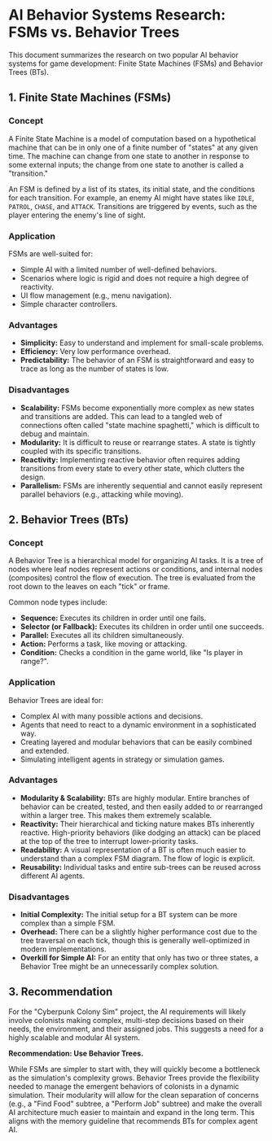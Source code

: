 # AI Behavior Systems Research: FSMs vs. Behavior Trees

This document summarizes the research on two popular AI behavior systems for game development: Finite State Machines (FSMs) and Behavior Trees (BTs).

## 1. Finite State Machines (FSMs)

### Concept
A Finite State Machine is a model of computation based on a hypothetical machine that can be in only one of a finite number of "states" at any given time. The machine can change from one state to another in response to some external inputs; the change from one state to another is called a "transition."

An FSM is defined by a list of its states, its initial state, and the conditions for each transition. For example, an enemy AI might have states like `IDLE`, `PATROL`, `CHASE`, and `ATTACK`. Transitions are triggered by events, such as the player entering the enemy's line of sight.

### Application
FSMs are well-suited for:
- Simple AI with a limited number of well-defined behaviors.
- Scenarios where logic is rigid and does not require a high degree of reactivity.
- UI flow management (e.g., menu navigation).
- Simple character controllers.

### Advantages
- **Simplicity:** Easy to understand and implement for small-scale problems.
- **Efficiency:** Very low performance overhead.
- **Predictability:** The behavior of an FSM is straightforward and easy to trace as long as the number of states is low.

### Disadvantages
- **Scalability:** FSMs become exponentially more complex as new states and transitions are added. This can lead to a tangled web of connections often called "state machine spaghetti," which is difficult to debug and maintain.
- **Modularity:** It is difficult to reuse or rearrange states. A state is tightly coupled with its specific transitions.
- **Reactivity:** Implementing reactive behavior often requires adding transitions from every state to every other state, which clutters the design.
- **Parallelism:** FSMs are inherently sequential and cannot easily represent parallel behaviors (e.g., attacking while moving).

## 2. Behavior Trees (BTs)

### Concept
A Behavior Tree is a hierarchical model for organizing AI tasks. It is a tree of nodes where leaf nodes represent actions or conditions, and internal nodes (composites) control the flow of execution. The tree is evaluated from the root down to the leaves on each "tick" or frame.

Common node types include:
- **Sequence:** Executes its children in order until one fails.
- **Selector (or Fallback):** Executes its children in order until one succeeds.
- **Parallel:** Executes all its children simultaneously.
- **Action:** Performs a task, like moving or attacking.
- **Condition:** Checks a condition in the game world, like "Is player in range?".

### Application
Behavior Trees are ideal for:
- Complex AI with many possible actions and decisions.
- Agents that need to react to a dynamic environment in a sophisticated way.
- Creating layered and modular behaviors that can be easily combined and extended.
- Simulating intelligent agents in strategy or simulation games.

### Advantages
- **Modularity & Scalability:** BTs are highly modular. Entire branches of behavior can be created, tested, and then easily added to or rearranged within a larger tree. This makes them extremely scalable.
- **Reactivity:** Their hierarchical and ticking nature makes BTs inherently reactive. High-priority behaviors (like dodging an attack) can be placed at the top of the tree to interrupt lower-priority tasks.
- **Readability:** A visual representation of a BT is often much easier to understand than a complex FSM diagram. The flow of logic is explicit.
- **Reusability:** Individual tasks and entire sub-trees can be reused across different AI agents.

### Disadvantages
- **Initial Complexity:** The initial setup for a BT system can be more complex than a simple FSM.
- **Overhead:** There can be a slightly higher performance cost due to the tree traversal on each tick, though this is generally well-optimized in modern implementations.
- **Overkill for Simple AI:** For an entity that only has two or three states, a Behavior Tree might be an unnecessarily complex solution.

## 3. Recommendation

For the "Cyberpunk Colony Sim" project, the AI requirements will likely involve colonists making complex, multi-step decisions based on their needs, the environment, and their assigned jobs. This suggests a need for a highly scalable and modular AI system.

**Recommendation: Use Behavior Trees.**

While FSMs are simpler to start with, they will quickly become a bottleneck as the simulation's complexity grows. Behavior Trees provide the flexibility needed to manage the emergent behaviors of colonists in a dynamic simulation. Their modularity will allow for the clean separation of concerns (e.g., a "Find Food" subtree, a "Perform Job" subtree) and make the overall AI architecture much easier to maintain and expand in the long term. This aligns with the memory guideline that recommends BTs for complex agent AI.